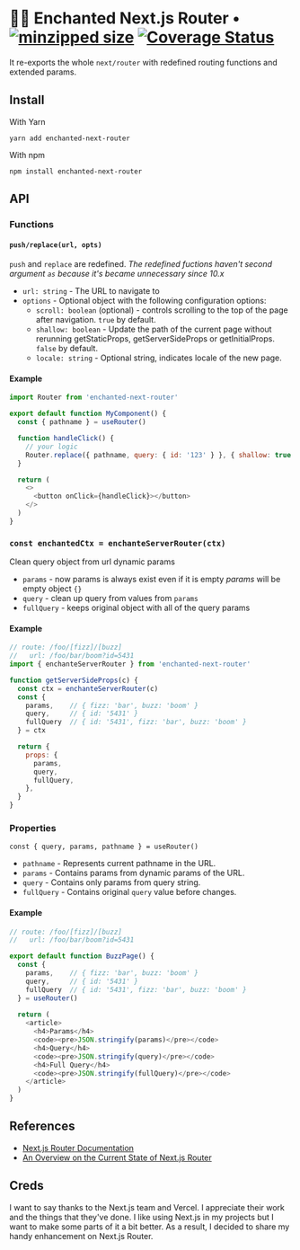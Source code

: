 # 🧙‍♂️ Enchanted Next.js Router &bullet; [![minzipped size](https://badgen.net/bundlephobia/minzip/enchanted-next-router)](https://bundlephobia.com/package/enchanted-next-router) [![Coverage Status](https://coveralls.io/repos/github/akellbl4/enchanted-next-router/badge.svg?branch=main)](https://coveralls.io/github/akellbl4/enchanted-next-router?branch=main)

It re-exports the whole `next/router` with redefined routing functions and extended params.

## Install

With Yarn

```
yarn add enchanted-next-router
```

With npm

```
npm install enchanted-next-router
```


## API

### Functions

#### `push/replace(url, opts)`

`push` and `replace` are redefined. _The redefined fuctions haven't second argument `as` because it's became unnecessary since 10.x_

- `url: string` - The URL to navigate to
- `options` - Optional object with the following configuration options:
  - `scroll: boolean` (optional) - controls scrolling to the top of the page after navigation. `true` by default.
  - `shallow: boolean` - Update the path of the current page without rerunning getStaticProps, getServerSideProps or getInitialProps. `false` by default.
  - `locale: string` - Optional string, indicates locale of the new page.

#### Example

```js
import Router from 'enchanted-next-router'

export default function MyComponent() {
  const { pathname } = useRouter()

  function handleClick() {
    // your logic
    Router.replace({ pathname, query: { id: '123' } }, { shallow: true })
  }

  return (
    <>
      <button onClick={handleClick}></button>
    </>
  )
}
```

### `const enchantedCtx = enchanteServerRouter(ctx)`

Clean query object from url dynamic params

- `params` - now params is always exist even if it is empty _params_ will be empty object `{}`
- `query` - clean up query from values from `params`
- `fullQuery` - keeps original object with all of the query params

#### Example

```js
// route: /foo/[fizz]/[buzz]
//   url: /foo/bar/boom?id=5431
import { enchanteServerRouter } from 'enchanted-next-router'

function getServerSideProps(c) {
  const ctx = enchanteServerRouter(c)
  const {
    params,    // { fizz: 'bar', buzz: 'boom' }
    query,     // { id: '5431' }
    fullQuery  // { id: '5431', fizz: 'bar', buzz: 'boom' }
  } = ctx

  return {
    props: {
      params,
      query,
      fullQuery,
    },
  }
}
```

### Properties

`const { query, params, pathname } = useRouter()`

- `pathname` - Represents current pathname in the URL.
- `params` - Contains params from dynamic params of the URL.
- `query` - Contains only params from query string.
- `fullQuery` - Contains original `query` value before changes.

#### Example

```js
// route: /foo/[fizz]/[buzz]
//   url: /foo/bar/boom?id=5431

export default function BuzzPage() {
  const {
    params,    // { fizz: 'bar', buzz: 'boom' }
    query,     // { id: '5431' }
    fullQuery  // { id: '5431', fizz: 'bar', buzz: 'boom' }
  } = useRouter()
  
  return (
    <article>
      <h4>Params</h4>
      <code><pre>JSON.stringify(params)</pre></code>
      <h4>Query</h4>
      <code><pre>JSON.stringify(query)</pre></code>
      <h4>Full Query</h4>
      <code><pre>JSON.stringify(fullQuery)</pre></code>
    </article>
  )
}
```

## References

- [Next.js Router Documentation](https://nextjs.org/docs/api-reference/next/router)
- [An Overview on the Current State of Next.js Router](https://pavel.mineev.me/blog/nextjs-router-tips-and-tricks)

## Creds

I want to say thanks to the Next.js team and Vercel. I appreciate their work and the things that they've done. I like using Next.js in my projects but I want to make some parts of it a bit better. As a result, I decided to share my handy enhancement on Next.js Router.

